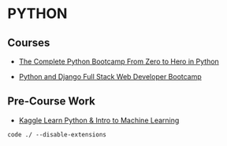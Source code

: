 # PYTHON 

## Courses

-   [The Complete Python Bootcamp From Zero to Hero in Python](Curricula/The-Complete-Python-Bootcamp-From-Zero-to-Hero-in-Python/README.md)

-   [Python and Django Full Stack Web Developer Bootcamp](Curricula/Python-and-Django-Full-Stack-Web-Developer-Bootcamp/README.md)


## Pre-Course Work

-   [Kaggle Learn Python & Intro to Machine Learning](https://www.kaggle.com/learn)

```
code ./ --disable-extensions  
```